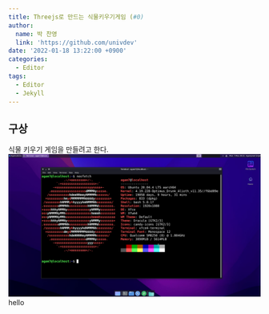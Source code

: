 ```yaml
---
title: Threejs로 만드는 식물키우기게임 (#0)
author:
  name: 박 찬영
  link: 'https://github.com/univdev'
date: '2022-01-18 13:22:00 +0900'
categories:
  - Editor
tags:
  - Editor
  - Jekyll
---
```

## 구상
식물 키우기 게임을 만들려고 한다.
![ubuntu-xfce-termux.png](ubuntu-xfce-termux.png)
hello

